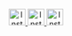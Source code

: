 <ul align="center">
  <a href="https://www.instagram.com/mertdogan12_1">
    <img src="https://user-images.githubusercontent.com/42122932/114292947-8c9e0100-9a92-11eb-89e7-52eb58610fb7.png" alt="Insta Icon" width=30 height=30/>
  </a>
  <a href="https://www.twiter.com/mertdogan12_1">
    <img src="https://user-images.githubusercontent.com/42122932/114292962-9c1d4a00-9a92-11eb-8aa5-ada3d93e08ad.png" alt="Insta Icon" width=30 height=30/>
  </a>
  <a href="https://www.dogan.at/">
    <img src="https://user-images.githubusercontent.com/42122932/114292989-d0910600-9a92-11eb-925b-24e43d9664d3.png" alt="Insta Icon" width=30 height=30/>
  </a>
</ul>
